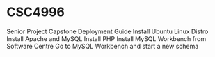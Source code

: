 # CSC4996
Senior Project Capstone
Deployment Guide
Install Ubuntu Linux Distro
Install Apache and MySQL
Install PHP
Install MySQL Workbench from Software Centre
Go to MySQL Workbench and start a new schema

